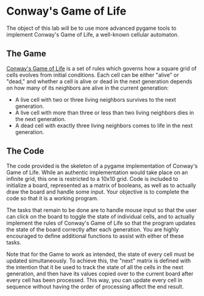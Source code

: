 # Conway's Game of Life

The object of this lab will be to use more advanced pygame tools to implement Conway's Game of Life, a well-known cellular automaton.

## The Game

[Conway's Game of Life](https://en.wikipedia.org/wiki/Conway%27s_Game_of_Life) is a set of rules which governs how a square grid of cells evolves from initial conditions. Each cell can be either "alive" or "dead," and whether a cell is alive or dead in the next generation depends on how many of its neighbors are alive in the current generation:

- A live cell with two or three living neighbors survives to the next generation.
- A live cell with more than three or less than two living neighbors dies in the next generation.
- A dead cell with exactly three living neighbors comes to life in the next generation.

## The Code

The code provided is the skeleton of a pygame implementation of Conway's Game of Life. While an authentic implementation would take place on an infinite grid, this one is restricted to a 10x10 grid. Code is included to initialize a board, represented as a matrix of booleans, as well as to actually draw the board and handle some input. Your objective is to complete the code so that it is a working program.

The tasks that remain to be done are to handle mouse input so that the user can click on the board to toggle the state of individual cells, and to actually implement the rules of Conway's Game of Life so that the program updates the state of the board correctly after each generation. You are highly encouraged to define additional functions to assist with either of these tasks.

Note that for the Game to work as intended, the state of every cell must be updated simultaneously. To achieve this, the "next" matrix is defined with the intention that it be used to track the state of all the cells in the next generation, and then have its values copied over to the current board after every cell has been processed. This way, you can update every cell in sequence without having the order of processing affect the end result.

